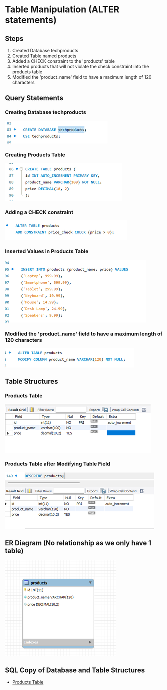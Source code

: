 # Table Manipulation (ALTER statements)

## Steps
1. Created Database techproducts
2. Created Table named products
3. Added a CHECK constraint to the 'products' table
4. Inserted products that will not violate the check constraint into the products table
5. Modified the 'product_name' field to have a maximum length of 120 characters

## Query Statements

### Creating Database techproducts

![screenshot](https://github.com/barbieminion/EDM-Portfolio/blob/main/Finals%20Task%203/Query%20Statements/database.png)

### Creating Products Table

![screenshot](https://github.com/barbieminion/EDM-Portfolio/blob/main/Finals%20Task%203/Query%20Statements/table.png)

### Adding a CHECK constraint

![screenshot](https://github.com/barbieminion/EDM-Portfolio/blob/main/Finals%20Task%203/Query%20Statements/altertable.png)

### Inserted Values in Products Table

![screenshot](https://github.com/barbieminion/EDM-Portfolio/blob/main/Finals%20Task%203/Query%20Statements/insertproducts.png)

### Modified the 'product_name' field to have a maximum length of 120 characters

![screenshot](https://github.com/barbieminion/EDM-Portfolio/blob/main/Finals%20Task%203/Query%20Statements/altertable2.png)

## Table Structures
### Products Table
![screenshot](https://github.com/barbieminion/EDM-Portfolio/blob/main/Finals%20Task%203/Table%20Structure/tablestructure1.png)

### Products Table after Modifying Table Field
![screenshot](https://github.com/barbieminion/EDM-Portfolio/blob/main/Finals%20Task%203/Table%20Structure/tablestructure3.png)

## ER Diagram (No relationship as we only have 1 table)
![screenshot](https://github.com/barbieminion/EDM-Portfolio/blob/main/Finals%20Task%203/ER%20Diagram.png)

## SQL Copy of Database and Table Structures
- [Products Table](https://github.com/barbieminion/EDM-Portfolio/blob/main/Finals%20Task%203/techproducts_products.sql)
